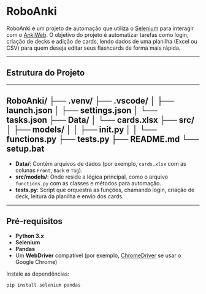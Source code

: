 # RoboAnki

RoboAnki é um projeto de automação que utiliza o [Selenium](https://www.selenium.dev/) para interagir com o [AnkiWeb](https://ankiweb.net/). O objetivo do projeto é automatizar tarefas como login, criação de decks e adição de cards, lendo dados de uma planilha (Excel ou CSV) para quem deseja editar seus flashcards de forma mais rápida.

---

## Estrutura do Projeto
---
RoboAnki/ 
├── .venv/ 
├── .vscode/ 
│ ├── launch.json │ 
  ├── settings.json │
  └── tasks.json 
├── Data/
│ └── cards.xlsx 
├── src/ │ 
├── models/ │ 
│ ├── init.py 
│ 
│ └── functions.py ├── tests.py ├── README.md └── setup.bat
---

- **Data/**: Contém arquivos de dados (por exemplo, `cards.xlsx` com as colunas `Front`, `Back` e `Tag`).  
- **src/models/**: Onde reside a lógica principal, como o arquivo `functions.py` com as classes e métodos para automação.  
- **tests.py**: Script que orquestra as funções, chamando login, criação de deck, leitura da planilha e envio dos cards.

---

## Pré-requisitos

- **Python 3.x**  
- **Selenium**  
- **Pandas**  
- Um **WebDriver** compatível (por exemplo, [ChromeDriver](https://chromedriver.chromium.org/) se usar o Google Chrome)

Instale as dependências:
```bash
pip install selenium pandas

